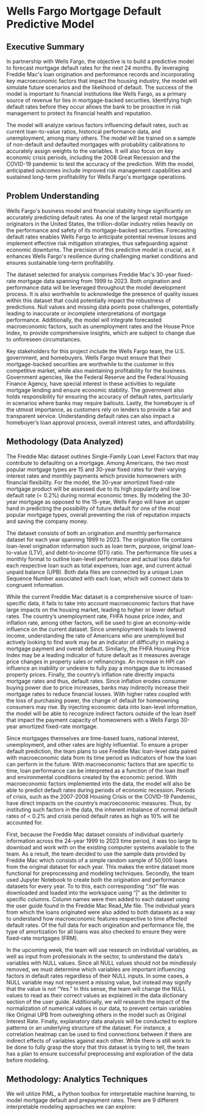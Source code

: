 # Wells Fargo Mortgage Default Predictive Model
## Executive Summary

In partnership with Wells Fargo, the objective is to build a predictive model to forecast mortgage default rates for the next 24 months. By leveraging Freddie Mac's loan origination and performance records and incorporating key macroeconomic factors that impact the housing industry, the model will simulate future scenarios and the likelihood of default. The success of the model is important to financial institutions like Wells Fargo, as a primary source of revenue for lies in mortgage-backed securities.  Identifying high default rates before they occur allows the bank to be proactive in risk management to protect its financial health and reputation. 

The model will analyze various factors influencing default rates, such as current loan-to-value ratios, historical performance data, and unemployment, among many others. The model will be trained on a sample of non-default and defaulted mortgages with probability  calibrations to accurately assign weights to the variables. It will also focus on key economic crisis periods, including the 2008 Great Recession and the COVID-19 pandemic to test the accuracy of the prediction.
With the model, anticipated outcomes include improved risk management capabilities and sustained long-term profitability for Wells Fargo's mortgage operations. 

## Problem Understanding 
Wells Fargo's business model and financial stability hinge significantly on accurately predicting default rates. As one of the largest retail mortgage originators in the United States, the trillion-dollar industry relies heavily on the performance and safety of its mortgage-backed securities. Forecasting default rates enables Wells Fargo to anticipate potential revenue losses and implement effective risk mitigation strategies, thus safeguarding against economic downturns. The precision of this predictive model is crucial, as it enhances Wells Fargo's resilience during challenging market conditions and ensures sustainable long-term profitability.

The dataset selected for analysis comprises Freddie Mac's 30-year fixed-rate mortgage data spanning from 1999 to 2023. Both origination and performance data will be leveraged throughout the model development process. It is also worthwhile to acknowledge the presence of quality issues within this dataset that could potentially impact the robustness of predictions. Null values and missing data points pose challenges, potentially leading to inaccurate or incomplete interpretations of mortgage performance. Additionally, the model will integrate forecasted macroeconomic factors, such as unemployment rates and the House Price Index, to provide comprehensive insights, which are subject to change due to unforeseen circumstances.

Key stakeholders for this project include the Wells Fargo team, the U.S. government, and homebuyers. Wells Fargo must ensure that their mortgage-backed securities are worthwhile to the customer in this competitive market, while also maintaining profitability for the business. Government agencies, like the Federal Reserve and the Federal Housing Finance Agency, have special interest in these activities to regulate mortgage lending and ensure economic stability. The government also holds responsibility for ensuring the accuracy of default rates, particularly in scenarios where banks may require bailouts. Lastly, the homebuyer is of the utmost importance, as customers rely on lenders to provide a fair and transparent service. Understanding default rates can also impact a homebuyer’s loan approval process, overall interest rates, and affordability.

## Methodology (Data Analyzed)
The Freddie Mac dataset outlines Single-Family Loan Level Factors that may contribute to defaulting on a mortgage. Among Americans, the two most popular mortgage types are 15 and 30-year fixed rates for their varying interest rates and monthly payments which provide homeowners with financial flexibility. For the model, the 30-year amortized fixed-rate mortgage product will be assessed due to its high popularity and low default rate (< 0.2%) during normal economic times. By modeling the 30-year mortgage as opposed to the 15-year, Wells Fargo will have an upper hand in predicting the possibility of future default for one of the most popular mortgage types, overall preventing the risk of reputation impacts and saving the company money. 

The dataset consists of both an origination and monthly performance dataset for each year spanning 1999 to 2023. The origination file contains loan-level origination information such as loan term, purpose, original loan-to-value (LTV), and debt-to-income (DTI) ratio. The performance file uses a monthly format to outline loan-level performance and actual loss data for each respective loan such as total expenses, loan age, and current actual unpaid balance (UPB). Both data files are connected by a unique Loan Sequence Number associated with each loan, which will connect data to congruent information. 

While the current Freddie Mac dataset is a comprehensive source of loan-specific data,  it fails to take into account macroeconomic factors that have large impacts on the housing market, leading to higher or lower default rates. The country’s unemployment rate, FHFA house price index, and inflation rate, among other factors, will be used to give an economy-wide influence on the current dataset. Since unemployment leads to lowered income, understanding the rate of Americans who are unemployed but actively looking to find work may be an indicator of difficulty in making a mortgage payment and overall default. Similarly, the FHFA Housing Price Index may be a leading indicator of future default as it measures average price changes in property sales or refinancings. An increase in HPI can influence an inability or undesire to fully pay a mortgage due to increased property prices. Finally, the country’s inflation rate directly impacts mortgage rates and thus, default rates. Since inflation erodes consumer buying power due to price increases, banks may indirectly increase their mortgage rates to reduce financial losses. With higher rates coupled with the loss of purchasing power, the change of default for homeowning consumers may rise. By injecting economic data into loan-level information, the model will be able to recognize indirect factors outside of the loan itself that impact the payment capacity of homeowners with a Wells Fargo 30-year amortized fixed-rate mortgage.  

Since mortgages themselves are time-based loans, national interest, unemployment, and other rates are highly influential. To ensure a proper default prediction, the team plans to use Freddie Mac loan-level data paired with macroeconomic data from its time period as indicators of how the loan can perform in the future. With macroeconomic factors that are specific to time, loan performance can be interpreted as a function of the loan itself and environmental conditions created by the economic period. With macroeconomic factors implemented into the data, the model will also be able to predict default rates during periods of economic recession. Periods of crisis, such as the 2007-2008 Housing Crisis or the COVID-19 Pandemic, have direct impacts on the country’s macroeconomic measures. Thus, by instituting such factors in the data, the inherent imbalance of normal default rates of < 0.2% and crisis period default rates as high as 10% will be accounted for. 

First, because the Freddie Mac dataset consists of individual quarterly information across the 24-year 1999 to 2023 time period, it was too large to download and work with on the existing computer systems available to the team. As a result, the team decided to use the sample data provided by Freddie Mac which consists of a simple random sample of 50,000 loans from the original dataset for each year. This makes the entire dataset more functional for preprocessing and modeling techniques. Secondly, the team used Jupyter Notebook to create both the origination and performance datasets for every year. To to this, each corresponding “.txt” file was downloaded and loaded into the workspace using “|” as the delimiter to specific columns. Column names were then added to each dataset using the user guide found in the Freddie Mac Read_Me file. The individual years from which the loans originated were also added to both datasets as a way to understand how macroeconomic features respective to time affected default rates. Of the full data for each origination and performance file, the type of amortization for all loans was also checked to ensure they were fixed-rate mortgages (FRM).

In the upcoming week, the team will use research on individual variables, as well as input from professionals in the sector, to understand the data’s variables with NULL values. Since all NULL values should not be mindlessly removed, we must determine which variables are important influencing factors in default rates regardless of their NULL inputs. In some cases, a NULL variable may not represent a missing value, but instead may signify that the value is not “Yes.” In this sense, the team will change the NULL values to read as their correct values as explained in the data dictionary section of the user guide. Additionally, we will research the impact of the normalization of numerical values in our data, to prevent certain variables like Original UPB from outweighing others in the model such as Original Interest Rate. Finally, explanatory data analysis will be conducted to explore patterns or an underlying structure of the dataset. For instance, a correlation heatmap can be used to find connections between if there are indirect effects of variables against each other. While there is still work to be done to fully grasp the story that this dataset is trying to tell, the team has a plan to ensure successful preprocessing and exploration of the data before modeling. 

## Methodology: Analytics Techniques
We will utilize PiML, a Python toolbox for interpretable machine learning, to model mortgage default and prepayment rates. There are 9 different interpretable modeling approaches we can explore: 
